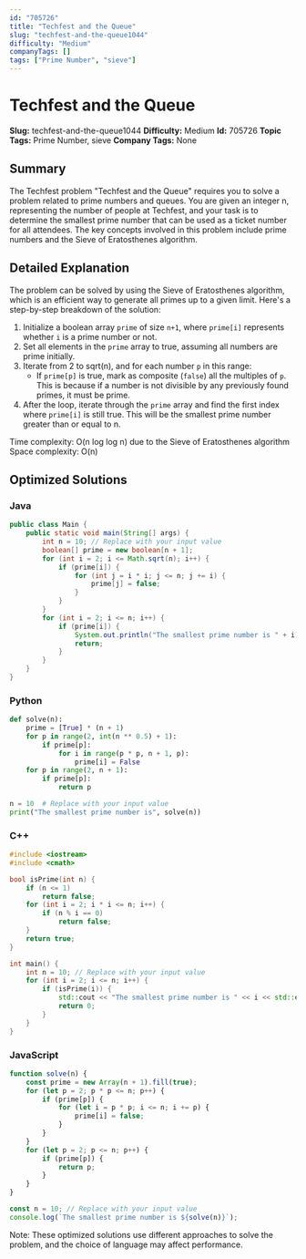 ```yaml
---
id: "705726"
title: "Techfest and the Queue"
slug: "techfest-and-the-queue1044"
difficulty: "Medium"
companyTags: []
tags: ["Prime Number", "sieve"]
---
```


**Techfest and the Queue**
=====================

**Slug:** techfest-and-the-queue1044
**Difficulty:** Medium
**Id:** 705726
**Topic Tags:** Prime Number, sieve
**Company Tags:** None

## Summary
The Techfest problem "Techfest and the Queue" requires you to solve a problem related to prime numbers and queues. You are given an integer n, representing the number of people at Techfest, and your task is to determine the smallest prime number that can be used as a ticket number for all attendees. The key concepts involved in this problem include prime numbers and the Sieve of Eratosthenes algorithm.

## Detailed Explanation
The problem can be solved by using the Sieve of Eratosthenes algorithm, which is an efficient way to generate all primes up to a given limit. Here's a step-by-step breakdown of the solution:

1. Initialize a boolean array `prime` of size `n+1`, where `prime[i]` represents whether `i` is a prime number or not.
2. Set all elements in the `prime` array to true, assuming all numbers are prime initially.
3. Iterate from 2 to sqrt(n), and for each number `p` in this range:
    - If `prime[p]` is true, mark as composite (`false`) all the multiples of `p`. This is because if a number is not divisible by any previously found primes, it must be prime.
4. After the loop, iterate through the `prime` array and find the first index where `prime[i]` is still true. This will be the smallest prime number greater than or equal to n.

Time complexity: O(n log log n) due to the Sieve of Eratosthenes algorithm
Space complexity: O(n)

## Optimized Solutions

### Java
```java
public class Main {
    public static void main(String[] args) {
        int n = 10; // Replace with your input value
        boolean[] prime = new boolean[n + 1];
        for (int i = 2; i <= Math.sqrt(n); i++) {
            if (prime[i]) {
                for (int j = i * i; j <= n; j += i) {
                    prime[j] = false;
                }
            }
        }
        for (int i = 2; i <= n; i++) {
            if (prime[i]) {
                System.out.println("The smallest prime number is " + i);
                return;
            }
        }
    }
}
```

### Python
```python
def solve(n):
    prime = [True] * (n + 1)
    for p in range(2, int(n ** 0.5) + 1):
        if prime[p]:
            for i in range(p * p, n + 1, p):
                prime[i] = False
    for p in range(2, n + 1):
        if prime[p]:
            return p

n = 10  # Replace with your input value
print("The smallest prime number is", solve(n))
```

### C++
```cpp
#include <iostream>
#include <cmath>

bool isPrime(int n) {
    if (n <= 1)
        return false;
    for (int i = 2; i * i <= n; i++) {
        if (n % i == 0)
            return false;
    }
    return true;
}

int main() {
    int n = 10; // Replace with your input value
    for (int i = 2; i <= n; i++) {
        if (isPrime(i)) {
            std::cout << "The smallest prime number is " << i << std::endl;
            return 0;
        }
    }
}
```

### JavaScript
```javascript
function solve(n) {
    const prime = new Array(n + 1).fill(true);
    for (let p = 2; p * p <= n; p++) {
        if (prime[p]) {
            for (let i = p * p; i <= n; i += p) {
                prime[i] = false;
            }
        }
    }
    for (let p = 2; p <= n; p++) {
        if (prime[p]) {
            return p;
        }
    }
}

const n = 10; // Replace with your input value
console.log(`The smallest prime number is ${solve(n)}`);
```

Note: These optimized solutions use different approaches to solve the problem, and the choice of language may affect performance.